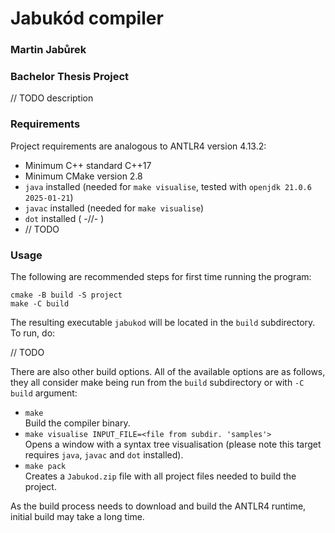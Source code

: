 # Jabukód compiler
### Martin Jabůrek
### Bachelor Thesis Project

// TODO description

### Requirements

Project requirements are analogous to ANTLR4 version 4.13.2:

- Minimum C++ standard C++17
- Minimum CMake version 2.8
- `java` installed (needed for `make visualise`, tested with `openjdk 21.0.6 2025-01-21`)
- `javac` installed (needed for `make visualise`)
- `dot` installed ( -//- )
- // TODO

### Usage

The following are recommended steps for first time running the program:

`cmake -B build -S project`<br>
`make -C build`<br>

The resulting executable `jabukod` will be located in the `build` subdirectory.
To run, do:

// TODO

There are also other build options. All of the available options are as follows, they all consider make being run from
the `build` subdirectory or with `-C build` argument:
- `make` <br> Build the compiler binary.
- `make visualise INPUT_FILE=<file from subdir. 'samples'>` <br> Opens a window with a syntax tree visualisation (please note this target requires `java`, `javac` and `dot` installed).
- `make pack` <br> Creates a `Jabukod.zip` file with all project files needed to build the project.

As the build process needs to download and build the ANTLR4 runtime, initial
build may take a long time.
